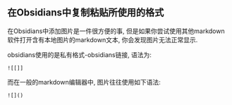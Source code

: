 ## 在Obsidians中复制粘贴所使用的格式


在Obsidians中添加图片是一件很方便的事, 但是如果你尝试使用其他markdown软件打开含有本地图片的markdown文本, 你会发现图片无法正常显示.

obsidians使用的是私有格式-obsidians链接, 语法为:
```shell
![[]]
```

而在一般的markdown编辑器中, 图片往往使用如下语法:
```shell
![]()
```
